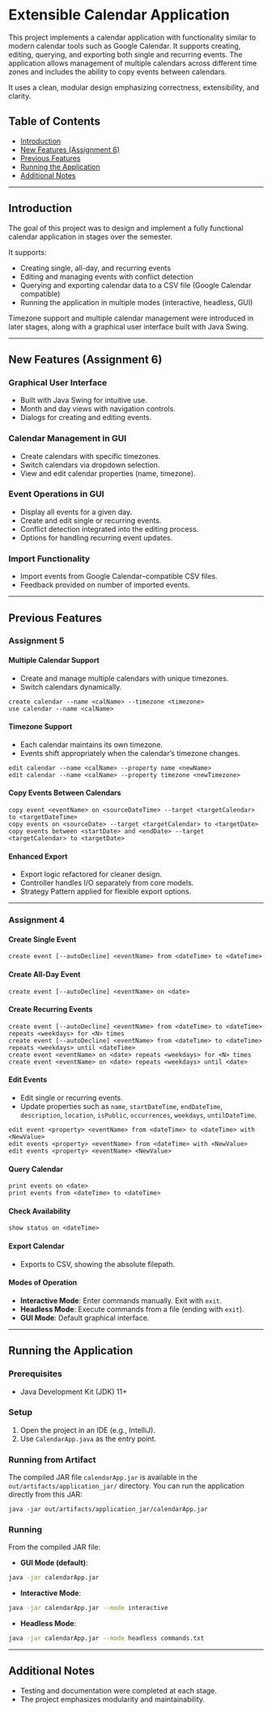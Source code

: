 # Extensible Calendar Application

This project implements a calendar application with functionality similar to modern calendar tools such as Google Calendar. It supports creating, editing, querying, and exporting both single and recurring events. The application allows management of multiple calendars across different time zones and includes the ability to copy events between calendars.

It uses a clean, modular design emphasizing correctness, extensibility, and clarity.

## Table of Contents

- [Introduction](#introduction)
- [New Features (Assignment 6)](#new-features-assignment-6)
- [Previous Features](#previous-features)
- [Running the Application](#running-the-application)
- [Additional Notes](#additional-notes)

---

## Introduction
The goal of this project was to design and implement a fully functional calendar application in stages over the semester.  

It supports:
- Creating single, all-day, and recurring events  
- Editing and managing events with conflict detection  
- Querying and exporting calendar data to a CSV file (Google Calendar compatible)  
- Running the application in multiple modes (interactive, headless, GUI)  

Timezone support and multiple calendar management were introduced in later stages, along with a graphical user interface built with Java Swing.

---

## New Features (Assignment 6)

### Graphical User Interface
- Built with Java Swing for intuitive use.
- Month and day views with navigation controls.
- Dialogs for creating and editing events.

### Calendar Management in GUI
- Create calendars with specific timezones.
- Switch calendars via dropdown selection.
- View and edit calendar properties (name, timezone).

### Event Operations in GUI
- Display all events for a given day.
- Create and edit single or recurring events.
- Conflict detection integrated into the editing process.
- Options for handling recurring event updates.

### Import Functionality
- Import events from Google Calendar–compatible CSV files.
- Feedback provided on number of imported events.

---

## Previous Features

### Assignment 5

#### Multiple Calendar Support
- Create and manage multiple calendars with unique timezones.
- Switch calendars dynamically.

```
create calendar --name <calName> --timezone <timezone>
use calendar --name <calName>
```

#### Timezone Support
- Each calendar maintains its own timezone.
- Events shift appropriately when the calendar’s timezone changes.

```
edit calendar --name <calName> --property name <newName>
edit calendar --name <calName> --property timezone <newTimezone>
```

#### Copy Events Between Calendars
```
copy event <eventName> on <sourceDateTime> --target <targetCalendar> to <targetDateTime>
copy events on <sourceDate> --target <targetCalendar> to <targetDate>
copy events between <startDate> and <endDate> --target <targetCalendar> to <targetDate>
```

#### Enhanced Export
- Export logic refactored for cleaner design.
- Controller handles I/O separately from core models.
- Strategy Pattern applied for flexible export options.

---

### Assignment 4

#### Create Single Event
```
create event [--autoDecline] <eventName> from <dateTime> to <dateTime>
```

#### Create All-Day Event
```
create event [--autoDecline] <eventName> on <date>
```

#### Create Recurring Events
```
create event [--autoDecline] <eventName> from <dateTime> to <dateTime> repeats <weekdays> for <N> times
create event [--autoDecline] <eventName> from <dateTime> to <dateTime> repeats <weekdays> until <dateTime>
create event <eventName> on <date> repeats <weekdays> for <N> times
create event <eventName> on <date> repeats <weekdays> until <date>
```

#### Edit Events
- Edit single or recurring events.
- Update properties such as `name`, `startDateTime`, `endDateTime`, `description`, `location`, `isPublic`, `occurrences`, `weekdays`, `untilDateTime`.

```
edit event <property> <eventName> from <dateTime> to <dateTime> with <NewValue>
edit events <property> <eventName> from <dateTime> with <NewValue>
edit events <property> <eventName> <NewValue>
```

#### Query Calendar
```
print events on <date>
print events from <dateTime> to <dateTime>
```

#### Check Availability
```
show status on <dateTime>
```

#### Export Calendar
- Exports to CSV, showing the absolute filepath.

#### Modes of Operation
- **Interactive Mode**: Enter commands manually. Exit with `exit`.
- **Headless Mode**: Execute commands from a file (ending with `exit`).
- **GUI Mode**: Default graphical interface.

---

## Running the Application

### Prerequisites
- Java Development Kit (JDK) 11+

### Setup
1. Open the project in an IDE (e.g., IntelliJ).
2. Use `CalendarApp.java` as the entry point.

### Running from Artifact

The compiled JAR file `calendarApp.jar` is available in the `out/artifacts/application_jar/` directory. You can run the application directly from this JAR:

```
java -jar out/artifacts/application_jar/calendarApp.jar
```

### Running
From the compiled JAR file:

- **GUI Mode (default)**:
```bash
java -jar calendarApp.jar
```

- **Interactive Mode**:
```bash
java -jar calendarApp.jar --mode interactive
```

- **Headless Mode**:
```bash
java -jar calendarApp.jar --mode headless commands.txt
```

---

## Additional Notes
- Testing and documentation were completed at each stage.  
- The project emphasizes modularity and maintainability.
